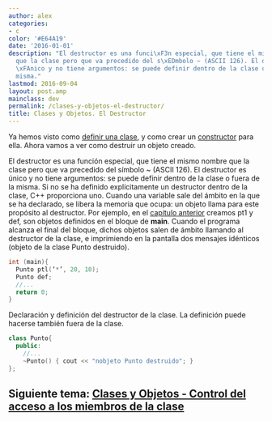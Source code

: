 ```yaml
---
author: alex
categories:
- c
color: '#E64A19'
date: '2016-01-01'
description: "El destructor es una funci\xF3n especial, que tiene el mismo nombre
  que la clase pero que va precedido del s\xEDmbolo ~ (ASCII 126). El destructor es
  \xFAnico y no tiene argumentos: se puede definir dentro de la clase o fuera de la
  misma."
lastmod: 2016-09-04
layout: post.amp
mainclass: dev
permalink: /clases-y-objetos-el-destructor/
title: Clases y Objetos. El Destructor
---
```


Ya hemos visto como [definir una clase][1], y como crear un [constructor][2] para ella. Ahora vamos a ver como destruir un objeto creado.

<!--more--><!--ad-->

El destructor es una función especial, que tiene el mismo nombre que la clase pero que va precedido del símbolo ~ (ASCII 126). El destructor es único y no tiene argumentos: se puede definir dentro de la clase o fuera de la misma. Si no se ha definido explícitamente un destructor dentro de la clase, C++ proporciona uno. Cuando una variable sale del ámbito en la que se ha declarado, se libera la memoria que ocupa: un objeto llama para este propósito al destructor. Por ejemplo, en el [capitulo anterior][2] creamos pt1 y def, son objetos definidos en el bloque de **main**. Cuando el programa alcanza el final del bloque, dichos objetos salen de ámbito llamando al destructor de la clase, e imprimiendo en la pantalla dos mensajes idénticos (objeto de la clase Punto destruido).


```cpp
int (main){
  Punto ptl(‘*’, 20, 10);
  Punto def;
  //...
  return 0;
}
```

Declaración y definición del destructor de la clase. La definición puede hacerse también fuera de la clase.

```cpp
class Punto{
  public:
    //...
    ~Punto() { cout << "nobjeto Punto destruido"; }
};
```

## Siguiente tema: [Clases y Objetos - Control del acceso a los miembros de la clase][3]

 [1]: https://elbauldelprogramador.com/clases-y-objetos-definir-una-clase/
 [2]: https://elbauldelprogramador.com/clases-y-objetos-el-constructor/
 [3]: https://elbauldelprogramador.com/clases-y-objetos-control-del-acceso-los/